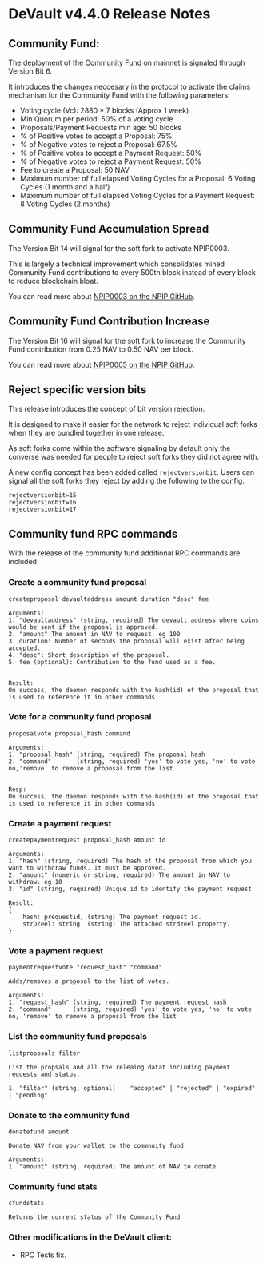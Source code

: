 # DeVault v4.4.0 Release Notes

## Community Fund:

The deployment of the Community Fund on mainnet is signaled through Version Bit 6.

It introduces the changes neccesary in the protocol to activate the claims mechanism for the Community Fund with the following parameters:

- Voting cycle (Vc): 2880 * 7 blocks (Approx 1 week)
- Min Quorum per period: 50% of a voting cycle
- Proposals/Payment Requests min age: 50 blocks
- % of Positive votes to accept a Proposal: 75%
- % of Negative votes to reject a Proposal: 67.5%
- % of Positive votes to accept a Payment Request: 50%
- % of Negative votes to reject a Payment Request: 50%
- Fee to create a Proposal: 50 NAV
- Maximum number of full elapsed Voting Cycles for a Proposal: 6 Voting Cycles (1 month and a half)
- Maximum number of full elapsed Voting Cycles for a Payment Request: 8 Voting Cycles (2 months)


## Community Fund Accumulation Spread

The Version Bit 14 will signal for the soft fork to activate NPIP0003.

This is largely a technical improvement which consolidates mined Community Fund contributions to every 500th block instead of every block to reduce blockchain bloat.

You can read more about [NPIP0003 on the NPIP GitHub](https://github.com/DeVault/npips/blob/master/npip-0003.mediawiki).

## Community Fund Contribution Increase

The Version Bit 16 will signal for the soft fork to increase the Community Fund contribution from 0.25 NAV to 0.50 NAV per block. 

You can read more about [NPIP0005 on the NPIP GitHub](https://github.com/DeVault/npips/blob/master/npip-0005.mediawiki).

## Reject specific version bits 

This release introduces the concept of bit version rejection. 

It is designed to make it easier for the network to reject individual soft forks when they are bundled together in one release. 

As soft forks come within the software signaling by default only the converse was needed for people to reject soft forks they did not agree with.

A new config concept has been added called `rejectversionbit`. Users can signal all the soft forks they reject by adding the following to the config.

```
rejectversionbit=15
rejectversionbit=16
rejectversionbit=17
```


## Community fund RPC commands

With the release of the community fund additional RPC commands are included

### Create a community fund proposal

```
createproposal devaultaddress amount duration "desc" fee

Arguments:
1. "devaultaddress" (string, required) The devault address where coins would be sent if the proposal is approved.
2. "amount" The amount in NAV to request. eg 100
3. duration: Number of seconds the proposal will exist after being accepted.
4. "desc": Short description of the proposal.
5. fee (optional): Contribution to the fund used as a fee.


Result:
On success, the daemon responds with the hash(id) of the proposal that is used to reference it in other commands

```

### Vote for a community fund proposal

```
proposalvote proposal_hash command

Arguments:
1. "proposal_hash" (string, required) The proposal hash
2. "command"       (string, required) 'yes' to vote yes, 'no' to vote no,'remove' to remove a proposal from the list


Resp:
On success, the daemon responds with the hash(id) of the proposal that is used to reference it in other commands

```

### Create a payment request

```
createpaymentrequest proposal_hash amount id

Arguments:
1. "hash" (string, required) The hash of the proposal from which you want to withdraw funds. It must be approved.
2. "amount" (numeric or string, required) The amount in NAV to withdraw. eg 10
3. "id" (string, required) Unique id to identify the payment request

Result:
{ 
    hash: prequestid, (string) The payment request id.
    strDZeel: string  (string) The attached strdzeel property.
}  

```

### Vote a payment request

```
paymentrequestvote "request_hash" "command"

Adds/removes a proposal to the list of votes.

Arguments:
1. "request_hash" (string, required) The payment request hash
2. "command"      (string, required) 'yes' to vote yes, 'no' to vote no, 'remove' to remove a proposal from the list

```

###  List the community fund proposals

```
listproposals filter

List the propsals and all the releaing datat including payment requests and status.

1. "filter" (string, optional)    "accepted" | "rejected" | "expired" | "pending"
```

###  Donate to the community fund

```
donatefund amount

Donate NAV from your wallet to the commnuity fund

Arguments:
1. "amount" (string, required) The amount of NAV to donate
```

###  Community fund stats

```
cfundstats

Returns the current status of the Community Fund
```

### Other modifications in the DeVault client:

- RPC Tests fix.
